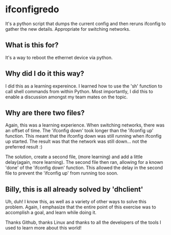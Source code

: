 # ifconfigredo
It's a python script that dumps the current config and then reruns ifconfig to gather the new details.  Appropriate for switching networks.  

## What is this for?
It's a way to reboot the ethernet device via python. 

## Why did I do it this way?
I did this as a learning expereince.  I learned how to use the 'sh' function to call shell commands from within Python.  Most importantly, I did this to enable a discussion amongst my team mates on the topic.  

## Why are there two files?
Again, this was a learning experience.  When switching networks, there was an offset of time.  The 'ifconfig down' took longer than the 'ifconfig up' function.  This meant that the ifconfig down was still running when ifconfig up started.  The result was that the network was still down...  not the preferred result :)

The solution, create a second file, (more learning) and add a little delay(again, more learning).  The second file then ran, allowing for a known 'done' of the 'ifconfig down' function.  This allowed the delay in the second file to prevent the 'ifconfig up' from running too soon.

## Billy, this is all already solved by 'dhclient'
Uh, duh!  I know this, as well as a variety of other ways to solve this problem.  Again, I emphasize that the entire point of this exercise was to accomplish a goal, and learn while doing it.  

Thanks Github, thanks Linux and thanks to all the developers of the tools I used to learn more about this world!